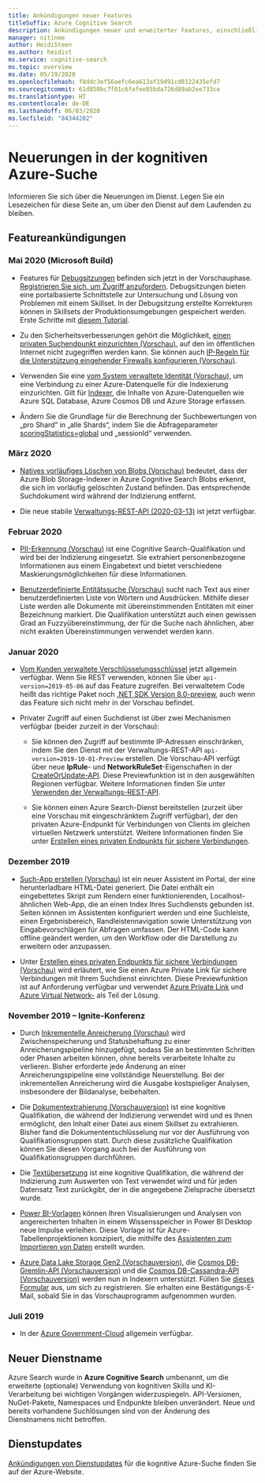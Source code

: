 ```yaml
---
title: Ankündigungen neuer Features
titleSuffix: Azure Cognitive Search
description: Ankündigungen neuer und erweiterter Features, einschließlich der Umbenennung des Diensts von Azure Search in kognitive Azure-Suche.
manager: nitinme
author: HeidiSteen
ms.author: heidist
ms.service: cognitive-search
ms.topic: overview
ms.date: 05/19/2020
ms.openlocfilehash: f8ddc3ef56aefc6ea613af19d91cd0122435efd7
ms.sourcegitcommit: 61d850bc7f01c6fafee85bda726d89ab2ee733ce
ms.translationtype: HT
ms.contentlocale: de-DE
ms.lasthandoff: 06/03/2020
ms.locfileid: "84344202"
---
```

# <a name="whats-new-in-azure-cognitive-search"></a>Neuerungen in der kognitiven Azure-Suche

Informieren Sie sich über die Neuerungen im Dienst. Legen Sie ein Lesezeichen für diese Seite an, um über den Dienst auf dem Laufenden zu bleiben.

## <a name="feature-announcements"></a>Featureankündigungen

### <a name="may-2020-microsoft-build"></a>Mai 2020 (Microsoft Build)

+ Features für [Debugsitzungen](cognitive-search-debug-session.md) befinden sich jetzt in der Vorschauphase. [Registrieren Sie sich, um Zugriff anzufordern](https://aka.ms/DebugSessions). Debugsitzungen bieten eine portalbasierte Schnittstelle zur Untersuchung und Lösung von Problemen mit einem Skillset. In der Debugsitzung erstellte Korrekturen können in Skillsets der Produktionsumgebungen gespeichert werden. Erste Schritte mit [diesem Tutorial](cognitive-search-tutorial-debug-sessions.md).

+ Zu den Sicherheitsverbesserungen gehört die Möglichkeit, [einen privaten Suchendpunkt einzurichten (Vorschau)](service-create-private-endpoint.md), auf den im öffentlichen Internet nicht zugegriffen werden kann. Sie können auch [IP-Regeln für die Unterstützung eingehender Firewalls konfigurieren (Vorschau)](service-configure-firewall.md).

+ Verwenden Sie eine [vom System verwaltete Identität (Vorschau)](search-howto-managed-identities-data-sources.md), um eine Verbindung zu einer Azure-Datenquelle für die Indexierung einzurichten. Gilt für [Indexer](search-indexer-overview.md), die Inhalte von Azure-Datenquellen wie Azure SQL Database, Azure Cosmos DB und Azure Storage erfassen.

+ Ändern Sie die Grundlage für die Berechnung der Suchbewertungen von „pro Shard“ in „alle Shards“, indem Sie die Abfrageparameter [scoringStatistics=global](index-similarity-and-scoring.md#scoring-statistics) und „sessionId“ verwenden.

### <a name="march-2020"></a>März 2020

+ [Natives vorläufiges Löschen von Blobs (Vorschau)](search-howto-indexing-azure-blob-storage.md#incremental-indexing-and-deletion-detection) bedeutet, dass der Azure Blob Storage-Indexer in Azure Cognitive Search Blobs erkennt, die sich im vorläufig gelöschten Zustand befinden. Das entsprechende Suchdokument wird während der Indizierung entfernt.

+ Die neue stabile [Verwaltungs-REST-API (2020-03-13)](https://docs.microsoft.com/rest/api/searchmanagement/management-api-versions) ist jetzt verfügbar. 

### <a name="february-2020"></a>Februar 2020

+ [PII-Erkennung (Vorschau)](cognitive-search-skill-pii-detection.md) ist eine Cognitive Search-Qualifikation und wird bei der Indizierung eingesetzt. Sie extrahiert personenbezogene Informationen aus einem Eingabetext und bietet verschiedene Maskierungsmöglichkeiten für diese Informationen.

+ [Benutzerdefinierte Entitätssuche (Vorschau)](cognitive-search-skill-custom-entity-lookup.md ) sucht nach Text aus einer benutzerdefinierten Liste von Wörtern und Ausdrücken. Mithilfe dieser Liste werden alle Dokumente mit übereinstimmenden Entitäten mit einer Bezeichnung markiert. Die Qualifikation unterstützt auch einen gewissen Grad an Fuzzyübereinstimmung, der für die Suche nach ähnlichen, aber nicht exakten Übereinstimmungen verwendet werden kann. 

### <a name="january-2020"></a>Januar 2020

+ [Vom Kunden verwaltete Verschlüsselungsschlüssel](search-security-manage-encryption-keys.md) jetzt allgemein verfügbar. Wenn Sie REST verwenden, können Sie über `api-version=2019-05-06` auf das Feature zugreifen. Bei verwaltetem Code heißt das richtige Paket noch [.NET SDK Version 8.0-preview](search-dotnet-sdk-migration-version-9.md), auch wenn das Feature sich nicht mehr in der Vorschau befindet. 

+ Privater Zugriff auf einen Suchdienst ist über zwei Mechanismen verfügbar (beider zurzeit in der Vorschau):

  + Sie können den Zugriff auf bestimmte IP-Adressen einschränken, indem Sie den Dienst mit der Verwaltungs-REST-API `api-version=2019-10-01-Preview` erstellen. Die Vorschau-API verfügt über neue **IpRule**- und **NetworkRuleSet**-Eigenschaften in der [CreateOrUpdate-API](https://docs.microsoft.com/rest/api/searchmanagement/2019-10-01-preview/createorupdate-service). Diese Previewfunktion ist in den ausgewählten Regionen verfügbar. Weitere Informationen finden Sie unter [Verwenden der Verwaltungs-REST-API](https://docs.microsoft.com/rest/api/searchmanagement/search-howto-management-rest-api).

  + Sie können einen Azure Search-Dienst bereitstellen (zurzeit über eine Vorschau mit eingeschränktem Zugriff verfügbar), der den privaten Azure-Endpunkt für Verbindungen von Clients im gleichen virtuellen Netzwerk unterstützt. Weitere Informationen finden Sie unter [Erstellen eines privaten Endpunkts für sichere Verbindungen](service-create-private-endpoint.md).

### <a name="december-2019"></a>Dezember 2019

+ [Such-App erstellen (Vorschau)](search-create-app-portal.md) ist ein neuer Assistent im Portal, der eine herunterladbare HTML-Datei generiert. Die Datei enthält ein eingebettetes Skript zum Rendern einer funktionierenden, Localhost-ähnlichen Web-App, die an einen Index Ihres Suchdiensts gebunden ist. Seiten können im Assistenten konfiguriert werden und eine Suchleiste, einen Ergebnisbereich, Randleistennavigation sowie Unterstützung von Eingabevorschlägen für Abfragen umfassen. Der HTML-Code kann offline geändert werden, um den Workflow oder die Darstellung zu erweitern oder anzupassen.

+ Unter [Erstellen eines privaten Endpunkts für sichere Verbindungen (Vorschau)](service-create-private-endpoint.md) wird erläutert, wie Sie einen Azure Private Link für sichere Verbindungen mit Ihrem Suchdienst einrichten. Diese Previewfunktion ist auf Anforderung verfügbar und verwendet [Azure Private Link](../private-link/private-link-overview.md) und [Azure Virtual Network-](../virtual-network/virtual-networks-overview.md) als Teil der Lösung.

### <a name="november-2019---ignite-conference"></a>November 2019 – Ignite-Konferenz

+ Durch [Inkrementelle Anreicherung (Vorschau)](cognitive-search-incremental-indexing-conceptual.md) wird Zwischenspeicherung und Statusbehaftung zu einer Anreicherungspipeline hinzugefügt, sodass Sie an bestimmten Schritten oder Phasen arbeiten können, ohne bereits verarbeitete Inhalte zu verlieren. Bisher erforderte jede Änderung an einer Anreicherungspipeline eine vollständige Neuerstellung. Bei der inkrementellen Anreicherung wird die Ausgabe kostspieliger Analysen, insbesondere der Bildanalyse, beibehalten.

<!-- 
+ Custom Entity Lookup is a cognitive skill used during indexing that allows you to provide a list of custom entities (such as part numbers, diseases, or names of locations you care about) that should be found within the text. It supports fuzzy matching, case-insensitive matching, and entity synonyms. -->

+ Die [Dokumentextrahierung (Vorschauversion)](cognitive-search-skill-document-extraction.md) ist eine kognitive Qualifikation, die während der Indizierung verwendet wird und es Ihnen ermöglicht, den Inhalt einer Datei aus einem Skillset zu extrahieren. Bisher fand die Dokumententschlüsselung nur vor der Ausführung von Qualifikationsgruppen statt. Durch diese zusätzliche Qualifikation können Sie diesen Vorgang auch bei der Ausführung von Qualifikationsgruppen durchführen.

+ Die [Textübersetzung](cognitive-search-skill-text-translation.md) ist eine kognitive Qualifikation, die während der Indizierung zum Auswerten von Text verwendet wird und für jeden Datensatz Text zurückgibt, der in die angegebene Zielsprache übersetzt wurde.

+ [Power BI-Vorlagen](https://github.com/Azure-Samples/cognitive-search-templates/blob/master/README.md) können Ihren Visualisierungen und Analysen von angereicherten Inhalten in einem Wissensspeicher in Power BI Desktop neue Impulse verleihen. Diese Vorlage ist für Azure-Tabellenprojektionen konzipiert, die mithilfe des [Assistenten zum Importieren von Daten](knowledge-store-create-portal.md) erstellt wurden.

+ [Azure Data Lake Storage Gen2 (Vorschauversion)](search-howto-index-azure-data-lake-storage.md), die [Cosmos DB-Gremlin-API (Vorschauversion)](search-howto-index-cosmosdb.md) und die [Cosmos DB-Cassandra-API (Vorschauversion)](search-howto-index-cosmosdb.md) werden nun in Indexern unterstützt. Füllen Sie [dieses Formular](https://aka.ms/azure-cognitive-search/indexer-preview) aus, um sich zu registrieren. Sie erhalten eine Bestätigungs-E-Mail, sobald Sie in das Vorschauprogramm aufgenommen wurden.

### <a name="july-2019"></a>Juli 2019

+ In der [Azure Government-Cloud](../azure-government/documentation-government-services-webandmobile.md#azure-cognitive-search) allgemein verfügbar.

<a name="new-service-name"></a>

## <a name="new-service-name"></a>Neuer Dienstname

Azure Search wurde in **Azure Cognitive Search** umbenannt, um die erweiterte (optionale) Verwendung von kognitiven Skills und KI-Verarbeitung bei wichtigen Vorgängen widerzuspiegeln. API-Versionen, NuGet-Pakete, Namespaces und Endpunkte bleiben unverändert. Neue und bereits vorhandene Suchlösungen sind von der Änderung des Dienstnamens nicht betroffen.

## <a name="service-updates"></a>Dienstupdates

[Ankündigungen von Dienstupdates](https://azure.microsoft.com/updates/?product=search&status=all) für die kognitive Azure-Suche finden Sie auf der Azure-Website.